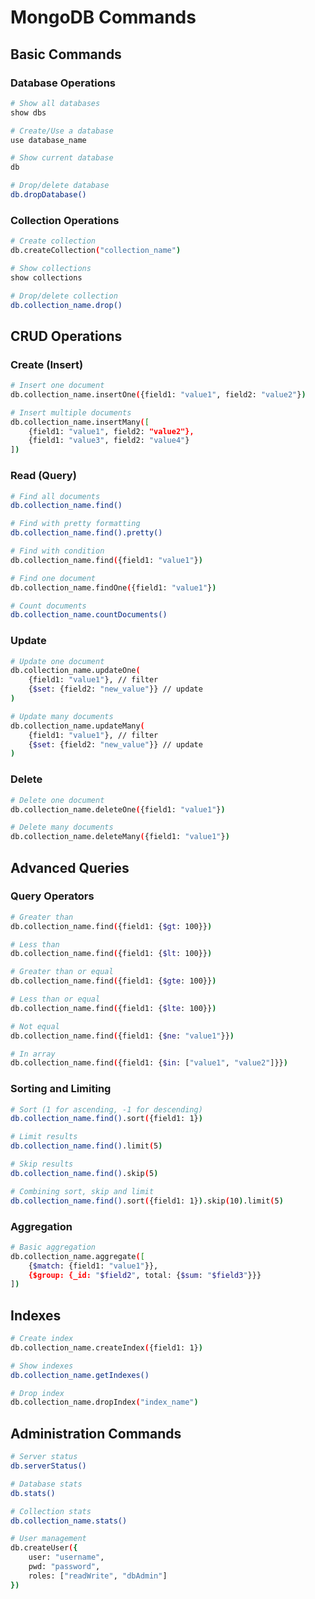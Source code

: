 # MongoDB Commands

## Basic Commands

### Database Operations

```bash
# Show all databases
show dbs

# Create/Use a database
use database_name

# Show current database
db

# Drop/delete database
db.dropDatabase()
```

### Collection Operations

```bash
# Create collection
db.createCollection("collection_name")

# Show collections
show collections

# Drop/delete collection
db.collection_name.drop()
```

## CRUD Operations

### Create (Insert)

```bash
# Insert one document
db.collection_name.insertOne({field1: "value1", field2: "value2"})

# Insert multiple documents
db.collection_name.insertMany([
    {field1: "value1", field2: "value2"},
    {field1: "value3", field2: "value4"}
])
```

### Read (Query)

```bash
# Find all documents
db.collection_name.find()

# Find with pretty formatting
db.collection_name.find().pretty()

# Find with condition
db.collection_name.find({field1: "value1"})

# Find one document
db.collection_name.findOne({field1: "value1"})

# Count documents
db.collection_name.countDocuments()
```

### Update

```bash
# Update one document
db.collection_name.updateOne(
    {field1: "value1"}, // filter
    {$set: {field2: "new_value"}} // update
)

# Update many documents
db.collection_name.updateMany(
    {field1: "value1"}, // filter
    {$set: {field2: "new_value"}} // update
)
```

### Delete

```bash
# Delete one document
db.collection_name.deleteOne({field1: "value1"})

# Delete many documents
db.collection_name.deleteMany({field1: "value1"})
```

## Advanced Queries

### Query Operators

```bash
# Greater than
db.collection_name.find({field1: {$gt: 100}})

# Less than
db.collection_name.find({field1: {$lt: 100}})

# Greater than or equal
db.collection_name.find({field1: {$gte: 100}})

# Less than or equal
db.collection_name.find({field1: {$lte: 100}})

# Not equal
db.collection_name.find({field1: {$ne: "value1"}})

# In array
db.collection_name.find({field1: {$in: ["value1", "value2"]}})
```

### Sorting and Limiting

```bash
# Sort (1 for ascending, -1 for descending)
db.collection_name.find().sort({field1: 1})

# Limit results
db.collection_name.find().limit(5)

# Skip results
db.collection_name.find().skip(5)

# Combining sort, skip and limit
db.collection_name.find().sort({field1: 1}).skip(10).limit(5)
```

### Aggregation

```bash
# Basic aggregation
db.collection_name.aggregate([
    {$match: {field1: "value1"}},
    {$group: {_id: "$field2", total: {$sum: "$field3"}}}
])
```

## Indexes

```bash
# Create index
db.collection_name.createIndex({field1: 1})

# Show indexes
db.collection_name.getIndexes()

# Drop index
db.collection_name.dropIndex("index_name")
```

## Administration Commands

```bash
# Server status
db.serverStatus()

# Database stats
db.stats()

# Collection stats
db.collection_name.stats()

# User management
db.createUser({
    user: "username",
    pwd: "password",
    roles: ["readWrite", "dbAdmin"]
})
```
